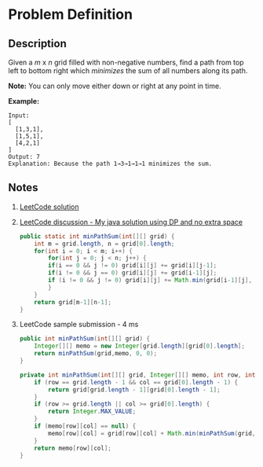 # Problem Definition

## Description

Given a _m_ x _n_ grid filled with non-negative numbers, find a path from top left to bottom right which _minimizes_ the sum of all numbers along its path.

**Note:** You can only move either down or right at any point in time.

**Example:**

```plaintext
Input:
[
  [1,3,1],
  [1,5,1],
  [4,2,1]
]
Output: 7
Explanation: Because the path 1→3→1→1→1 minimizes the sum.
```

## Notes

1. [LeetCode solution](https://leetcode.com/problems/minimum-path-sum/solution/)
1. [LeetCode discussion - My java solution using DP and no extra space](leetcode.com/explore/interview/card/google/64/dynamic-programming-4/444/discuss/23471/My-java-solution-using-DP-and-no-extra-space/22800)

    ```java
    public static int minPathSum(int[][] grid) {
        int m = grid.length, n = grid[0].length;
        for(int i = 0; i < m; i++) {
            for(int j = 0; j < n; j++) {
            if(i == 0 && j != 0) grid[i][j] += grid[i][j-1];
            if(i != 0 && j == 0) grid[i][j] += grid[i-1][j];
            if (i != 0 && j != 0) grid[i][j] += Math.min(grid[i-1][j], grid[i][j-1]);
            }
        }
        return grid[m-1][n-1];
    }
    ```

1. LeetCode sample submission - 4 ms

    ```java
    public int minPathSum(int[][] grid) {
        Integer[][] memo = new Integer[grid.length][grid[0].length];
        return minPathSum(grid,memo, 0, 0);
    }

    private int minPathSum(int[][] grid, Integer[][] memo, int row, int col) {
        if (row == grid.length - 1 && col == grid[0].length - 1) {
            return grid[grid.length - 1][grid[0].length - 1];
        }
        if (row >= grid.length || col >= grid[0].length) {
            return Integer.MAX_VALUE;
        }
        if (memo[row][col] == null) {
            memo[row][col] = grid[row][col] + Math.min(minPathSum(grid,memo, row + 1, col), minPathSum(grid,memo, row, col + 1));
        }
        return memo[row][col];
    }
    ```